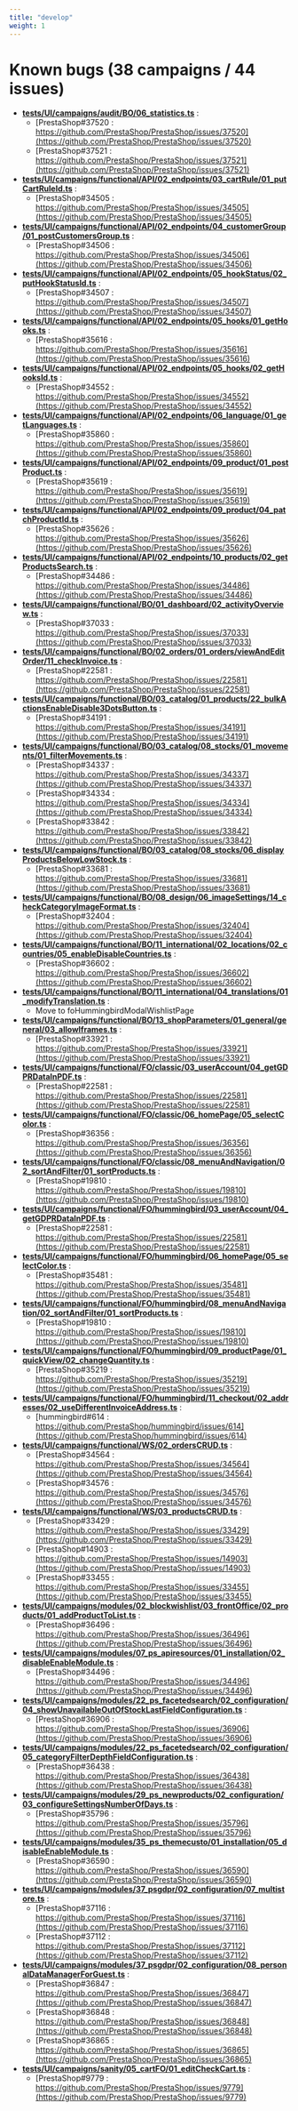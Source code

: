 ```yaml
---
title: "develop"
weight: 1
---
```


# Known bugs (38 campaigns / 44 issues)
* **[tests/UI/campaigns/audit/BO/06_statistics.ts](https://github.com/PrestaShop/PrestaShop/tree/develop/tests/UI/campaigns/audit/BO/06_statistics.ts)** :
  * [PrestaShop#37520 : https://github.com/PrestaShop/PrestaShop/issues/37520](https://github.com/PrestaShop/PrestaShop/issues/37520)
  * [PrestaShop#37521 : https://github.com/PrestaShop/PrestaShop/issues/37521](https://github.com/PrestaShop/PrestaShop/issues/37521)
* **[tests/UI/campaigns/functional/API/02_endpoints/03_cartRule/01_putCartRuleId.ts](https://github.com/PrestaShop/PrestaShop/tree/develop/tests/UI/campaigns/functional/API/02_endpoints/03_cartRule/01_putCartRuleId.ts)** :
  * [PrestaShop#34505 : https://github.com/PrestaShop/PrestaShop/issues/34505](https://github.com/PrestaShop/PrestaShop/issues/34505)
* **[tests/UI/campaigns/functional/API/02_endpoints/04_customerGroup/01_postCustomersGroup.ts](https://github.com/PrestaShop/PrestaShop/tree/develop/tests/UI/campaigns/functional/API/02_endpoints/04_customerGroup/01_postCustomersGroup.ts)** :
  * [PrestaShop#34506 : https://github.com/PrestaShop/PrestaShop/issues/34506](https://github.com/PrestaShop/PrestaShop/issues/34506)
* **[tests/UI/campaigns/functional/API/02_endpoints/05_hookStatus/02_putHookStatusId.ts](https://github.com/PrestaShop/PrestaShop/tree/develop/tests/UI/campaigns/functional/API/02_endpoints/05_hookStatus/02_putHookStatusId.ts)** :
  * [PrestaShop#34507 : https://github.com/PrestaShop/PrestaShop/issues/34507](https://github.com/PrestaShop/PrestaShop/issues/34507)
* **[tests/UI/campaigns/functional/API/02_endpoints/05_hooks/01_getHooks.ts](https://github.com/PrestaShop/PrestaShop/tree/develop/tests/UI/campaigns/functional/API/02_endpoints/05_hooks/01_getHooks.ts)** :
  * [PrestaShop#35616 : https://github.com/PrestaShop/PrestaShop/issues/35616](https://github.com/PrestaShop/PrestaShop/issues/35616)
* **[tests/UI/campaigns/functional/API/02_endpoints/05_hooks/02_getHooksId.ts](https://github.com/PrestaShop/PrestaShop/tree/develop/tests/UI/campaigns/functional/API/02_endpoints/05_hooks/02_getHooksId.ts)** :
  * [PrestaShop#34552 : https://github.com/PrestaShop/PrestaShop/issues/34552](https://github.com/PrestaShop/PrestaShop/issues/34552)
* **[tests/UI/campaigns/functional/API/02_endpoints/06_language/01_getLanguages.ts](https://github.com/PrestaShop/PrestaShop/tree/develop/tests/UI/campaigns/functional/API/02_endpoints/06_language/01_getLanguages.ts)** :
  * [PrestaShop#35860 : https://github.com/PrestaShop/PrestaShop/issues/35860](https://github.com/PrestaShop/PrestaShop/issues/35860)
* **[tests/UI/campaigns/functional/API/02_endpoints/09_product/01_postProduct.ts](https://github.com/PrestaShop/PrestaShop/tree/develop/tests/UI/campaigns/functional/API/02_endpoints/09_product/01_postProduct.ts)** :
  * [PrestaShop#35619 : https://github.com/PrestaShop/PrestaShop/issues/35619](https://github.com/PrestaShop/PrestaShop/issues/35619)
* **[tests/UI/campaigns/functional/API/02_endpoints/09_product/04_patchProductId.ts](https://github.com/PrestaShop/PrestaShop/tree/develop/tests/UI/campaigns/functional/API/02_endpoints/09_product/04_patchProductId.ts)** :
  * [PrestaShop#35626 : https://github.com/PrestaShop/PrestaShop/issues/35626](https://github.com/PrestaShop/PrestaShop/issues/35626)
* **[tests/UI/campaigns/functional/API/02_endpoints/10_products/02_getProductsSearch.ts](https://github.com/PrestaShop/PrestaShop/tree/develop/tests/UI/campaigns/functional/API/02_endpoints/10_products/02_getProductsSearch.ts)** :
  * [PrestaShop#34486 : https://github.com/PrestaShop/PrestaShop/issues/34486](https://github.com/PrestaShop/PrestaShop/issues/34486)
* **[tests/UI/campaigns/functional/BO/01_dashboard/02_activityOverview.ts](https://github.com/PrestaShop/PrestaShop/tree/develop/tests/UI/campaigns/functional/BO/01_dashboard/02_activityOverview.ts)** :
  * [PrestaShop#37033 : https://github.com/PrestaShop/PrestaShop/issues/37033](https://github.com/PrestaShop/PrestaShop/issues/37033)
* **[tests/UI/campaigns/functional/BO/02_orders/01_orders/viewAndEditOrder/11_checkInvoice.ts](https://github.com/PrestaShop/PrestaShop/tree/develop/tests/UI/campaigns/functional/BO/02_orders/01_orders/viewAndEditOrder/11_checkInvoice.ts)** :
  * [PrestaShop#22581 : https://github.com/PrestaShop/PrestaShop/issues/22581](https://github.com/PrestaShop/PrestaShop/issues/22581)
* **[tests/UI/campaigns/functional/BO/03_catalog/01_products/22_bulkActionsEnableDisable3DotsButton.ts](https://github.com/PrestaShop/PrestaShop/tree/develop/tests/UI/campaigns/functional/BO/03_catalog/01_products/22_bulkActionsEnableDisable3DotsButton.ts)** :
  * [PrestaShop#34191 : https://github.com/PrestaShop/PrestaShop/issues/34191](https://github.com/PrestaShop/PrestaShop/issues/34191)
* **[tests/UI/campaigns/functional/BO/03_catalog/08_stocks/01_movements/01_filterMovements.ts](https://github.com/PrestaShop/PrestaShop/tree/develop/tests/UI/campaigns/functional/BO/03_catalog/08_stocks/01_movements/01_filterMovements.ts)** :
  * [PrestaShop#34337 : https://github.com/PrestaShop/PrestaShop/issues/34337](https://github.com/PrestaShop/PrestaShop/issues/34337)
  * [PrestaShop#34334 : https://github.com/PrestaShop/PrestaShop/issues/34334](https://github.com/PrestaShop/PrestaShop/issues/34334)
  * [PrestaShop#33842 : https://github.com/PrestaShop/PrestaShop/issues/33842](https://github.com/PrestaShop/PrestaShop/issues/33842)
* **[tests/UI/campaigns/functional/BO/03_catalog/08_stocks/06_displayProductsBelowLowStock.ts](https://github.com/PrestaShop/PrestaShop/tree/develop/tests/UI/campaigns/functional/BO/03_catalog/08_stocks/06_displayProductsBelowLowStock.ts)** :
  * [PrestaShop#33681 : https://github.com/PrestaShop/PrestaShop/issues/33681](https://github.com/PrestaShop/PrestaShop/issues/33681)
* **[tests/UI/campaigns/functional/BO/08_design/06_imageSettings/14_checkCategoryImageFormat.ts](https://github.com/PrestaShop/PrestaShop/tree/develop/tests/UI/campaigns/functional/BO/08_design/06_imageSettings/14_checkCategoryImageFormat.ts)** :
  * [PrestaShop#32404 : https://github.com/PrestaShop/PrestaShop/issues/32404](https://github.com/PrestaShop/PrestaShop/issues/32404)
* **[tests/UI/campaigns/functional/BO/11_international/02_locations/02_countries/05_enableDisableCountries.ts](https://github.com/PrestaShop/PrestaShop/tree/develop/tests/UI/campaigns/functional/BO/11_international/02_locations/02_countries/05_enableDisableCountries.ts)** :
  * [PrestaShop#36602 : https://github.com/PrestaShop/PrestaShop/issues/36602](https://github.com/PrestaShop/PrestaShop/issues/36602)
* **[tests/UI/campaigns/functional/BO/11_international/04_translations/01_modifyTranslation.ts](https://github.com/PrestaShop/PrestaShop/tree/develop/tests/UI/campaigns/functional/BO/11_international/04_translations/01_modifyTranslation.ts)** :
  * Move to foHummingbirdModalWishlistPage
* **[tests/UI/campaigns/functional/BO/13_shopParameters/01_general/general/03_allowIframes.ts](https://github.com/PrestaShop/PrestaShop/tree/develop/tests/UI/campaigns/functional/BO/13_shopParameters/01_general/general/03_allowIframes.ts)** :
  * [PrestaShop#33921 : https://github.com/PrestaShop/PrestaShop/issues/33921](https://github.com/PrestaShop/PrestaShop/issues/33921)
* **[tests/UI/campaigns/functional/FO/classic/03_userAccount/04_getGDPRDataInPDF.ts](https://github.com/PrestaShop/PrestaShop/tree/develop/tests/UI/campaigns/functional/FO/classic/03_userAccount/04_getGDPRDataInPDF.ts)** :
  * [PrestaShop#22581 : https://github.com/PrestaShop/PrestaShop/issues/22581](https://github.com/PrestaShop/PrestaShop/issues/22581)
* **[tests/UI/campaigns/functional/FO/classic/06_homePage/05_selectColor.ts](https://github.com/PrestaShop/PrestaShop/tree/develop/tests/UI/campaigns/functional/FO/classic/06_homePage/05_selectColor.ts)** :
  * [PrestaShop#36356 : https://github.com/PrestaShop/PrestaShop/issues/36356](https://github.com/PrestaShop/PrestaShop/issues/36356)
* **[tests/UI/campaigns/functional/FO/classic/08_menuAndNavigation/02_sortAndFilter/01_sortProducts.ts](https://github.com/PrestaShop/PrestaShop/tree/develop/tests/UI/campaigns/functional/FO/classic/08_menuAndNavigation/02_sortAndFilter/01_sortProducts.ts)** :
  * [PrestaShop#19810 : https://github.com/PrestaShop/PrestaShop/issues/19810](https://github.com/PrestaShop/PrestaShop/issues/19810)
* **[tests/UI/campaigns/functional/FO/hummingbird/03_userAccount/04_getGDPRDataInPDF.ts](https://github.com/PrestaShop/PrestaShop/tree/develop/tests/UI/campaigns/functional/FO/hummingbird/03_userAccount/04_getGDPRDataInPDF.ts)** :
  * [PrestaShop#22581 : https://github.com/PrestaShop/PrestaShop/issues/22581](https://github.com/PrestaShop/PrestaShop/issues/22581)
* **[tests/UI/campaigns/functional/FO/hummingbird/06_homePage/05_selectColor.ts](https://github.com/PrestaShop/PrestaShop/tree/develop/tests/UI/campaigns/functional/FO/hummingbird/06_homePage/05_selectColor.ts)** :
  * [PrestaShop#35481 : https://github.com/PrestaShop/PrestaShop/issues/35481](https://github.com/PrestaShop/PrestaShop/issues/35481)
* **[tests/UI/campaigns/functional/FO/hummingbird/08_menuAndNavigation/02_sortAndFilter/01_sortProducts.ts](https://github.com/PrestaShop/PrestaShop/tree/develop/tests/UI/campaigns/functional/FO/hummingbird/08_menuAndNavigation/02_sortAndFilter/01_sortProducts.ts)** :
  * [PrestaShop#19810 : https://github.com/PrestaShop/PrestaShop/issues/19810](https://github.com/PrestaShop/PrestaShop/issues/19810)
* **[tests/UI/campaigns/functional/FO/hummingbird/09_productPage/01_quickView/02_changeQuantity.ts](https://github.com/PrestaShop/PrestaShop/tree/develop/tests/UI/campaigns/functional/FO/hummingbird/09_productPage/01_quickView/02_changeQuantity.ts)** :
  * [PrestaShop#35219 : https://github.com/PrestaShop/PrestaShop/issues/35219](https://github.com/PrestaShop/PrestaShop/issues/35219)
* **[tests/UI/campaigns/functional/FO/hummingbird/11_checkout/02_addresses/02_useDifferentInvoiceAddress.ts](https://github.com/PrestaShop/PrestaShop/tree/develop/tests/UI/campaigns/functional/FO/hummingbird/11_checkout/02_addresses/02_useDifferentInvoiceAddress.ts)** :
  * [hummingbird#614 : https://github.com/PrestaShop/hummingbird/issues/614](https://github.com/PrestaShop/hummingbird/issues/614)
* **[tests/UI/campaigns/functional/WS/02_ordersCRUD.ts](https://github.com/PrestaShop/PrestaShop/tree/develop/tests/UI/campaigns/functional/WS/02_ordersCRUD.ts)** :
  * [PrestaShop#34564 : https://github.com/PrestaShop/PrestaShop/issues/34564](https://github.com/PrestaShop/PrestaShop/issues/34564)
  * [PrestaShop#34576 : https://github.com/PrestaShop/PrestaShop/issues/34576](https://github.com/PrestaShop/PrestaShop/issues/34576)
* **[tests/UI/campaigns/functional/WS/03_productsCRUD.ts](https://github.com/PrestaShop/PrestaShop/tree/develop/tests/UI/campaigns/functional/WS/03_productsCRUD.ts)** :
  * [PrestaShop#33429 : https://github.com/PrestaShop/PrestaShop/issues/33429](https://github.com/PrestaShop/PrestaShop/issues/33429)
  * [PrestaShop#14903 : https://github.com/PrestaShop/PrestaShop/issues/14903](https://github.com/PrestaShop/PrestaShop/issues/14903)
  * [PrestaShop#33455 : https://github.com/PrestaShop/PrestaShop/issues/33455](https://github.com/PrestaShop/PrestaShop/issues/33455)
* **[tests/UI/campaigns/modules/02_blockwishlist/03_frontOffice/02_products/01_addProductToList.ts](https://github.com/PrestaShop/PrestaShop/tree/develop/tests/UI/campaigns/modules/02_blockwishlist/03_frontOffice/02_products/01_addProductToList.ts)** :
  * [PrestaShop#36496 : https://github.com/PrestaShop/PrestaShop/issues/36496](https://github.com/PrestaShop/PrestaShop/issues/36496)
* **[tests/UI/campaigns/modules/07_ps_apiresources/01_installation/02_disableEnableModule.ts](https://github.com/PrestaShop/PrestaShop/tree/develop/tests/UI/campaigns/modules/07_ps_apiresources/01_installation/02_disableEnableModule.ts)** :
  * [PrestaShop#34496 : https://github.com/PrestaShop/PrestaShop/issues/34496](https://github.com/PrestaShop/PrestaShop/issues/34496)
* **[tests/UI/campaigns/modules/22_ps_facetedsearch/02_configuration/04_showUnavailableOutOfStockLastFieldConfiguration.ts](https://github.com/PrestaShop/PrestaShop/tree/develop/tests/UI/campaigns/modules/22_ps_facetedsearch/02_configuration/04_showUnavailableOutOfStockLastFieldConfiguration.ts)** :
  * [PrestaShop#36906 : https://github.com/PrestaShop/PrestaShop/issues/36906](https://github.com/PrestaShop/PrestaShop/issues/36906)
* **[tests/UI/campaigns/modules/22_ps_facetedsearch/02_configuration/05_categoryFilterDepthFieldConfiguration.ts](https://github.com/PrestaShop/PrestaShop/tree/develop/tests/UI/campaigns/modules/22_ps_facetedsearch/02_configuration/05_categoryFilterDepthFieldConfiguration.ts)** :
  * [PrestaShop#36438 : https://github.com/PrestaShop/PrestaShop/issues/36438](https://github.com/PrestaShop/PrestaShop/issues/36438)
* **[tests/UI/campaigns/modules/29_ps_newproducts/02_configuration/03_configureSettingsNumberOfDays.ts](https://github.com/PrestaShop/PrestaShop/tree/develop/tests/UI/campaigns/modules/29_ps_newproducts/02_configuration/03_configureSettingsNumberOfDays.ts)** :
  * [PrestaShop#35796 : https://github.com/PrestaShop/PrestaShop/issues/35796](https://github.com/PrestaShop/PrestaShop/issues/35796)
* **[tests/UI/campaigns/modules/35_ps_themecusto/01_installation/05_disableEnableModule.ts](https://github.com/PrestaShop/PrestaShop/tree/develop/tests/UI/campaigns/modules/35_ps_themecusto/01_installation/05_disableEnableModule.ts)** :
  * [PrestaShop#36590 : https://github.com/PrestaShop/PrestaShop/issues/36590](https://github.com/PrestaShop/PrestaShop/issues/36590)
* **[tests/UI/campaigns/modules/37_psgdpr/02_configuration/07_multistore.ts](https://github.com/PrestaShop/PrestaShop/tree/develop/tests/UI/campaigns/modules/37_psgdpr/02_configuration/07_multistore.ts)** :
  * [PrestaShop#37116 : https://github.com/PrestaShop/PrestaShop/issues/37116](https://github.com/PrestaShop/PrestaShop/issues/37116)
  * [PrestaShop#37112 : https://github.com/PrestaShop/PrestaShop/issues/37112](https://github.com/PrestaShop/PrestaShop/issues/37112)
* **[tests/UI/campaigns/modules/37_psgdpr/02_configuration/08_personalDataManagerForGuest.ts](https://github.com/PrestaShop/PrestaShop/tree/develop/tests/UI/campaigns/modules/37_psgdpr/02_configuration/08_personalDataManagerForGuest.ts)** :
  * [PrestaShop#36847 : https://github.com/PrestaShop/PrestaShop/issues/36847](https://github.com/PrestaShop/PrestaShop/issues/36847)
  * [PrestaShop#36848 : https://github.com/PrestaShop/PrestaShop/issues/36848](https://github.com/PrestaShop/PrestaShop/issues/36848)
  * [PrestaShop#36865 : https://github.com/PrestaShop/PrestaShop/issues/36865](https://github.com/PrestaShop/PrestaShop/issues/36865)
* **[tests/UI/campaigns/sanity/05_cartFO/01_editCheckCart.ts](https://github.com/PrestaShop/PrestaShop/tree/develop/tests/UI/campaigns/sanity/05_cartFO/01_editCheckCart.ts)** :
  * [PrestaShop#9779 : https://github.com/PrestaShop/PrestaShop/issues/9779](https://github.com/PrestaShop/PrestaShop/issues/9779)
